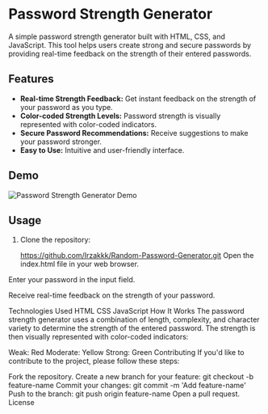 # Password Strength Generator

A simple password strength generator built with HTML, CSS, and JavaScript. This tool helps users create strong and secure passwords by providing real-time feedback on the strength of their entered passwords.

## Features

- **Real-time Strength Feedback:** Get instant feedback on the strength of your password as you type.
- **Color-coded Strength Levels:** Password strength is visually represented with color-coded indicators.
- **Secure Password Recommendations:** Receive suggestions to make your password stronger.
- **Easy to Use:** Intuitive and user-friendly interface.

## Demo

![Password Strength Generator Demo](demo.gif)

## Usage

1. Clone the repository:

   https://github.com/Irzakkk/Random-Password-Generator.git
Open the index.html file in your web browser.

Enter your password in the input field.

Receive real-time feedback on the strength of your password.

Technologies Used
HTML
CSS
JavaScript
How It Works
The password strength generator uses a combination of length, complexity, and character variety to determine the strength of the entered password. The strength is then visually represented with color-coded indicators:

Weak: Red
Moderate: Yellow
Strong: Green
Contributing
If you'd like to contribute to the project, please follow these steps:

Fork the repository.
Create a new branch for your feature: git checkout -b feature-name
Commit your changes: git commit -m 'Add feature-name'
Push to the branch: git push origin feature-name
Open a pull request.
License
